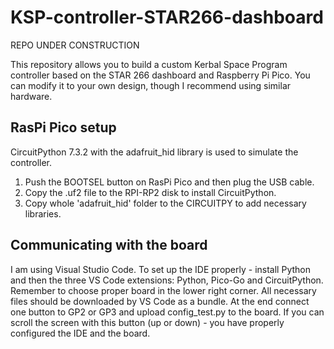 # KSP-controller-STAR266-dashboard

REPO UNDER CONSTRUCTION

This repository allows you to build a custom Kerbal Space Program controller based on the STAR 266 dashboard and Raspberry Pi Pico. You can modify it to your own design, though I recommend using similar hardware.

## RasPi Pico setup

CircuitPython 7.3.2 with the adafruit_hid library is used to simulate the controller.
1. Push the BOOTSEL button on RasPi Pico and then plug the USB cable.
2. Copy the .uf2 file to the RPI-RP2 disk to install CircuitPython.
3. Copy whole 'adafruit_hid' folder to the CIRCUITPY to add necessary libraries.

## Communicating with the board

I am using Visual Studio Code. To set up the IDE properly - install Python and then the three VS Code extensions: Python, Pico-Go and CircuitPython. Remember to choose proper board in the lower right corner. All necessary files should be downloaded by VS Code as a bundle.
At the end connect one button to GP2 or GP3 and upload config_test.py to the board. If you can scroll the screen with this button (up or down) - you have properly configured the IDE and the board.
